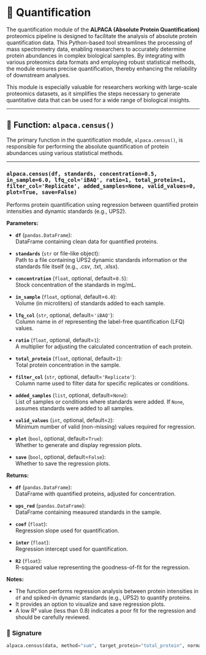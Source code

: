 # 🔢 Quantification

The quantification module of the **ALPACA (Absolute Protein Quantification)** proteomics pipeline is designed to facilitate the analysis of absolute protein quantification data. This Python-based tool streamlines the processing of mass spectrometry data, enabling researchers to accurately determine protein abundances in complex biological samples. By integrating with various proteomics data formats and employing robust statistical methods, the module ensures precise quantification, thereby enhancing the reliability of downstream analyses.

This module is especially valuable for researchers working with large-scale proteomics datasets, as it simplifies the steps necessary to generate quantitative data that can be used for a wide range of biological insights.

---

## 🧮 **Function: `alpaca.census()`**

The primary function in the quantification module, `alpaca.census()`, is responsible for performing the absolute quantification of protein abundances using various statistical methods.

---

### `alpaca.census(df, standards, concentration=0.5, in_sample=6.0, lfq_col='iBAQ', ratio=1, total_protein=1, filter_col='Replicate', added_samples=None, valid_values=0, plot=True, save=False)`

Performs protein quantification using regression between quantified protein intensities and dynamic standards (e.g., UPS2).

**Parameters:**

- **`df`** (`pandas.DataFrame`):  
  DataFrame containing clean data for quantified proteins.

- **`standards`** (`str` or file-like object):  
  Path to a file containing UPS2 dynamic standards information or the standards file itself (e.g., .csv, .txt, .xlsx).

- **`concentration`** (`float`, optional, default=`0.5`):  
  Stock concentration of the standards in mg/mL.

- **`in_sample`** (`float`, optional, default=`6.0`):  
  Volume (in microliters) of standards added to each sample.

- **`lfq_col`** (`str`, optional, default=`'iBAQ'`):  
  Column name in `df` representing the label-free quantification (LFQ) values.

- **`ratio`** (`float`, optional, default=`1`):  
  A multiplier for adjusting the calculated concentration of each protein.

- **`total_protein`** (`float`, optional, default=`1`):  
  Total protein concentration in the sample.

- **`filter_col`** (`str`, optional, default=`'Replicate'`):  
  Column name used to filter data for specific replicates or conditions.

- **`added_samples`** (`list`, optional, default=`None`):  
  List of samples or conditions where standards were added. If `None`, assumes standards were added to all samples.

- **`valid_values`** (`int`, optional, default=`2`):  
  Minimum number of valid (non-missing) values required for regression.

- **`plot`** (`bool`, optional, default=`True`):  
  Whether to generate and display regression plots.

- **`save`** (`bool`, optional, default=`False`):  
  Whether to save the regression plots.

**Returns:**

- **`df`** (`pandas.DataFrame`):  
  DataFrame with quantified proteins, adjusted for concentration.

- **`ups_red`** (`pandas.DataFrame`):  
  DataFrame containing measured standards in the sample.

- **`coef`** (`float`):  
  Regression slope used for quantification.

- **`inter`** (`float`):  
  Regression intercept used for quantification.

- **`R2`** (`float`):  
  R-squared value representing the goodness-of-fit for the regression.

**Notes:**

- The function performs regression analysis between protein intensities in `df` and spiked-in dynamic standards (e.g., UPS2) to quantify proteins.
- It provides an option to visualize and save regression plots.
- A low R² value (less than 0.8) indicates a poor fit for the regression and should be carefully reviewed.


### 🧾 **Signature**
```python
alpaca.census(data, method="sum", target_protein="total_protein", normalize=False)``

